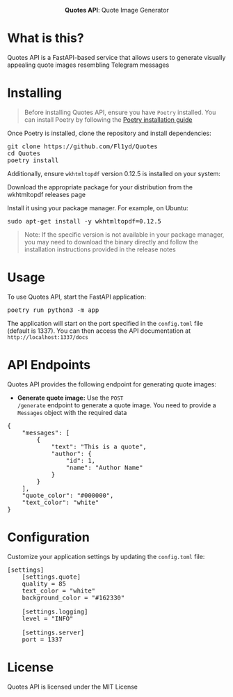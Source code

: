 <p align="center">
    <b>Quotes API</b>: Quote Image Generator
</p>


<h1>What is this?</h1>

Quotes API is a FastAPI-based service that allows users to generate visually appealing quote images resembling Telegram messages


<h1>Installing</h1>

> Before installing Quotes API, ensure you have <code>Poetry</code> installed. You can install Poetry by following the [Poetry installation guide](https://python-poetry.org/docs/#installation)

Once Poetry is installed, clone the repository and install dependencies:

<pre lang="bash">
git clone https://github.com/Fl1yd/Quotes
cd Quotes
poetry install
</pre>

Additionally, ensure <code>wkhtmltopdf</code> version 0.12.5 is installed on your system:

Download the appropriate package for your distribution from the wkhtmltopdf releases page

Install it using your package manager. For example, on Ubuntu:

<pre lang="bash">
sudo apt-get install -y wkhtmltopdf=0.12.5
</pre>

> Note: If the specific version is not available in your package manager, you may need to download the binary directly and follow the installation instructions provided in the release notes


<h1>Usage</h1>

To use Quotes API, start the FastAPI application:

<pre lang="bash">
poetry run python3 -m app
</pre>

The application will start on the port specified in the <code>config.toml</code> file (default is 1337). You can then access the API documentation at `http://localhost:1337/docs`


<h1>API Endpoints</h1>

Quotes API provides the following endpoint for generating quote images:

- **Generate quote image:**
    Use the <code>POST /generate</code> endpoint to generate a quote image. You need to provide a `Messages` object with the required data

<pre lang="json">
{
    "messages": [
        {
            "text": "This is a quote",
            "author": {
                "id": 1,
                "name": "Author Name"
            }
        }
    ],
    "quote_color": "#000000",
    "text_color": "white"
}
</pre>


<h1>Configuration</h1>

Customize your application settings by updating the <code>config.toml</code> file:

<pre lang="toml">
[settings]
    [settings.quote]
    quality = 85
    text_color = "white"
    background_color = "#162330"

    [settings.logging]
    level = "INFO"

    [settings.server]
    port = 1337
</pre>


<h1>License</h1>
Quotes API is licensed under the MIT License
